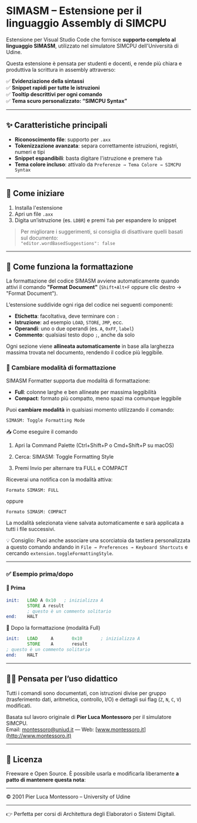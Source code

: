 # SIMASM – Estensione per il linguaggio Assembly di SIMCPU

Estensione per Visual Studio Code che fornisce **supporto completo al linguaggio SIMASM**, utilizzato nel simulatore SIMCPU dell'Università di Udine.

Questa estensione è pensata per studenti e docenti, e rende più chiara e produttiva la scrittura in assembly attraverso:

✅ **Evidenziazione della sintassi**  
✅ **Snippet rapidi per tutte le istruzioni**  
✅ **Tooltip descrittivi per ogni comando**   
✅ **Tema scuro personalizzato: “SIMCPU Syntax”**  

---

## ✨ Caratteristiche principali

- **Riconoscimento file**: supporto per `.axx`
- **Tokenizzazione avanzata**: separa correttamente istruzioni, registri, numeri e tipi
- **Snippet espandibili**: basta digitare l'istruzione e premere `Tab`
- **Tema colore incluso**: attivalo da `Preferenze → Tema Colore → SIMCPU Syntax`

---

## 🚀 Come iniziare

1. Installa l'estensione
2. Apri un file `.axx`
3. Digita un’istruzione (es. `LDBR`) e premi `Tab` per espandere lo snippet

> Per migliorare i suggerimenti, si consiglia di disattivare quelli basati sul documento:  
> `"editor.wordBasedSuggestions": false`

---

## 🧩 Come funziona la formattazione

La formattazione del codice SIMASM avviene automaticamente quando attivi il comando **"Format Document"** (`Shift+Alt+F` oppure clic destro → "Format Document").

L’estensione suddivide ogni riga del codice nei seguenti componenti:

- **Etichetta**: facoltativa, deve terminare con `:`
- **Istruzione**: ad esempio `LOAD`, `STORE`, `JMP`, ecc.
- **Operandi**: uno o due operandi (es. `A`, `0xFF`, `label`)
- **Commento**: qualsiasi testo dopo `;`, anche da solo

Ogni sezione viene **allineata automaticamente** in base alla larghezza massima trovata nel documento, rendendo il codice più leggibile.

### 🔄 Cambiare modalità di formattazione

SIMASM Formatter supporta due modalità di formattazione:

- **Full**: colonne larghe e ben allineate per massima leggibilità
- **Compact**: formato più compatto, meno spazi ma comunque leggibile

Puoi **cambiare modalità** in qualsiasi momento utilizzando il comando:

```text
SIMASM: Toggle Formatting Mode
```

📥 Come eseguire il comando

1. Apri la Command Palette (Ctrl+Shift+P o Cmd+Shift+P su macOS)

2. Cerca: SIMASM: Toggle Formatting Style

3. Premi Invio per alternare tra FULL e COMPACT

Riceverai una notifica con la modalità attiva:

```text
Formato SIMASM: FULL
```

oppure

```text
Formato SIMASM: COMPACT
```

La modalità selezionata viene salvata automaticamente e sarà applicata a tutti i file successivi.

💡 Consiglio: Puoi anche associare una scorciatoia da tastiera personalizzata a questo comando andando in
`File → Preferences → Keyboard Shortcuts` e cercando `extension.toggleFormattingStyle`.


---

### ✅ Esempio prima/dopo

#### 🔹 Prima

```asm
init:   LOAD A 0x10   ; inizializza A
        STORE A result
        ; questo è un commento solitario
end:    HALT
```

🔹 Dopo la formattazione (modalità Full)

```asm
init:   LOAD     A       0x10       ; inizializza A
        STORE    A       result     
; questo è un commento solitario
end:    HALT                       
```

---

## 👨‍🏫 Pensata per l’uso didattico

Tutti i comandi sono documentati, con istruzioni divise per gruppo (trasferimento dati, aritmetica, controllo, I/O) e dettagli sui flag (`Z`, `N`, `C`, `V`) modificati.

Basata sul lavoro originale di **Pier Luca Montessoro** per il simulatore SIMCPU.  
Email: montessoro@uniud.it — Web: [www.montessoro.it](http://www.montessoro.it)

---

## 🧾 Licenza

Freeware e Open Source. È possibile usarla e modificarla liberamente **a patto di mantenere questa nota**:

---

© 2001 Pier Luca Montessoro – University of Udine

---

👉 Perfetta per corsi di Architettura degli Elaboratori o Sistemi Digitali.
